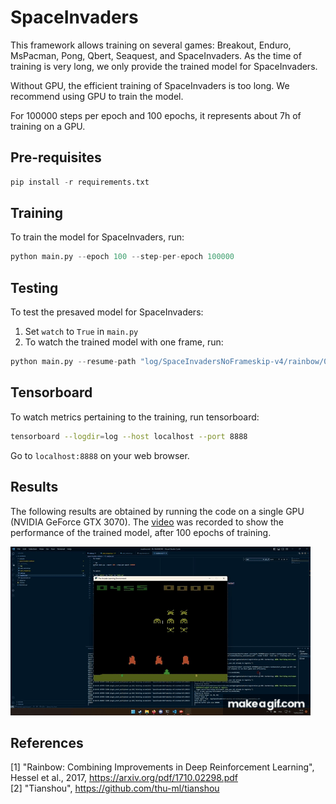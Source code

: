 # SpaceInvaders

This framework allows training on several games: Breakout, Enduro, MsPacman, Pong, Qbert, Seaquest, and SpaceInvaders. As the time of training is very long, we only provide the trained model for SpaceInvaders. 

Without GPU, the efficient training of SpaceInvaders is too long. We recommend using GPU to train the model.

For 100000 steps per epoch and 100 epochs, it represents about 7h of training on a GPU.

## Pre-requisites

```py
pip install -r requirements.txt
```

## Training

To train the model for SpaceInvaders, run:

```py
python main.py --epoch 100 --step-per-epoch 100000
```

## Testing

To test the presaved model for SpaceInvaders:

1. Set `watch` to `True` in `main.py`
2. To watch the trained model with one frame, run:

```py
python main.py --resume-path "log/SpaceInvadersNoFrameskip-v4/rainbow/0/policy_save/policy.pth" --render 0.0125 --test-num 1 --training-num 1 --save-buffer-name "buffer"
```

## Tensorboard

To watch metrics pertaining to the training, run tensorboard:

```sh
tensorboard --logdir=log --host localhost --port 8888
```
Go to `localhost:8888` on your web browser.

## Results

The following results are obtained by running the code on a single GPU (NVIDIA GeForce GTX 3070). The [video](./videos/2023_02_13_191552.mp4) was recorded to show the performance of the trained model, after 100 epochs of training.

[![SpaceInvaders](./videos/2023_02_13_191552.gif)](./videos/2023_02_13_191552.mp4)

## References

[1] "Rainbow: Combining Improvements in Deep Reinforcement Learning", Hessel et al., 2017, https://arxiv.org/pdf/1710.02298.pdf  
[2] "Tianshou", https://github.com/thu-ml/tianshou
